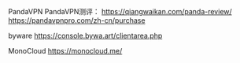 PandaVPN
PandaVPN测评： https://qiangwaikan.com/panda-review/
https://pandavpnpro.com/zh-cn/purchase


byware
https://console.bywa.art/clientarea.php


MonoCloud
https://monocloud.me/